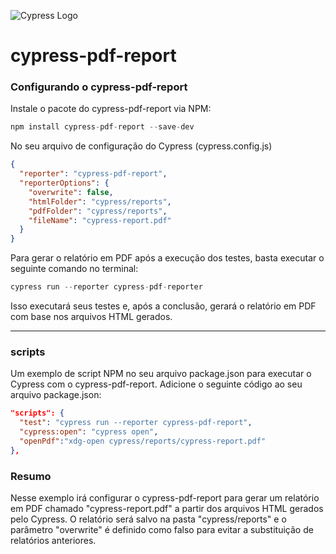 ![Cypress Logo](https://cloud.githubusercontent.com/assets/1268976/20607953/d7ae489c-b24a-11e6-9cc4-91c6c74c5e88.png)

# cypress-pdf-report

### Configurando o cypress-pdf-report
Instale o pacote do cypress-pdf-report via NPM:

```js
npm install cypress-pdf-report --save-dev
```
No seu arquivo de configuração do Cypress (cypress.config.js)

```json
{
  "reporter": "cypress-pdf-report",
  "reporterOptions": {
    "overwrite": false,
    "htmlFolder": "cypress/reports",
    "pdfFolder": "cypress/reports",
    "fileName": "cypress-report.pdf"
  }
}
```

Para gerar o relatório em PDF após a execução dos testes, basta executar o seguinte comando no terminal:

```js
cypress run --reporter cypress-pdf-reporter
```
Isso executará seus testes e, após a conclusão, gerará o relatório em PDF com base nos arquivos HTML gerados.

---
### scripts
Um exemplo de script NPM no seu arquivo package.json para executar o Cypress com o cypress-pdf-report. Adicione o seguinte código ao seu arquivo package.json:

```json
"scripts": {
  "test": "cypress run --reporter cypress-pdf-report",
  "cypress:open": "cypress open",
  "openPdf":"xdg-open cypress/reports/cypress-report.pdf"
},
```
###  Resumo 
Nesse exemplo irá configurar o cypress-pdf-report para gerar um relatório em PDF chamado "cypress-report.pdf" a partir dos arquivos HTML gerados pelo Cypress. 
O relatório será salvo na pasta "cypress/reports" e o parâmetro "overwrite" é definido como falso para evitar a substituição de relatórios anteriores.
